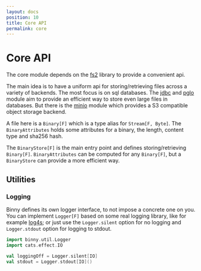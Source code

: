 ```yaml
---
layout: docs
position: 10
title: Core API
permalink: core
---
```


# Core API

The core module depends on the [fs2](https://fs2.io/) library to
provide a convenient api.

The main idea is to have a uniform api for storing/retrieving files
across a variety of backends. The most focus is on sql databases. The
[jdbc](../jdbc) and [pglo](../pglo) module aim to provide an efficient
way to store even large files in databases. But there is the
[minio](../minio) module which provides a S3 compatible object storage
backend.

A file here is a `Binary[F]` which is a type alias for `Stream[F,
Byte]`. The `BinaryAttributes` holds some attributes for a binary, the
length, content type and sha256 hash.

The `BinaryStore[F]` is the main entry point and defines
storing/retrieving `Binary[F]`. `BinaryAttributes` can be computed for
any `Binary[F]`, but a `BinaryStore` can provide a more efficient way.


## Utilities

### Logging

Binny defines its own logger interface, to not impose a concrete one
on you. You can implement `Logger[F]` based on some real logging
library, like for example [log4s](https://github.com/Log4s/log4s); or
just use the `Logger.silent` option for no logging and `Logger.stdout`
option for logging to stdout.

```scala mdoc
import binny.util.Logger
import cats.effect.IO

val loggingOff = Logger.silent[IO]
val stdout = Logger.stdout[IO]()
```
